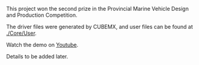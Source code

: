 This project won the second prize in the Provincial Marine Vehicle Design and Production Competition.

The driver files were generated by CUBEMX, and user files can be found at [./Core/User](https://github.com/XLxiaoliaoGmail/Provincial-Marine-Vehicle-Design-and-Production-Competition/tree/main/Core/User).

Watch the demo on [Youtube](https://youtu.be/aKvGQFFvTEI).

Details to be added later.
